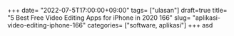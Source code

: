 +++
date= "2022-07-5T17:00:00+09:00"
tags= ["ulasan"]
draft=true
title= "5 Best Free Video Editing Apps for iPhone in 2020        166"
slug= "aplikasi-video-editing-iphone-166"
categories= ["software, aplikasi"]
+++
asd
